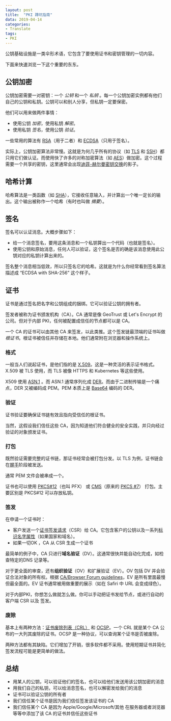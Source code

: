 ```yaml
---
layout: post
title:  "PKI 蹲坑指南"
data: 2019-04-14
categories:
- Translate
tags:
- PKI
---
```


公钥基础设施是一类伞形术语，它包含了要使用证书和密钥管理的一切内容。

下面来快速浏览一下这个重要的东东。


## 公钥加密

公钥加密需要一对密钥：一个 *公钥* 和一个 *私钥* 。每一个公钥加密实例都有他们自己的公钥和私钥。公钥可以和别人分享，但私钥一定要保密。

他们可以用来做两件事情：

- 使用公钥 *加密*，使用私钥 *解密*。
- 使用私钥 *签名*，使用公钥 *验证*。

一些常用的算法有 [RSA](https://en.wikipedia.org/wiki/RSA_(cryptosystem))（用于二者）和 [ECDSA](https://en.wikipedia.org/wiki/Elliptic_Curve_Digital_Signature_Algorithm)（只用于签名）。

实际上，公钥加密算法非常慢。这就是为何几乎所有的协议（如 [TLS](https://en.wikipedia.org/wiki/Transport_Layer_Security) 和 [SSH](https://en.wikipedia.org/wiki/Secure_Shell)）都只用它们做认证。而使用快了许多的对称加密算法（如 [AES](https://en.wikipedia.org/wiki/Advanced_Encryption_Standard)）做加密。这个过程需要一个共享的密钥，这里通常会出现[迪菲-赫尔曼密钥交换](https://en.wikipedia.org/wiki/Diffie%E2%80%93Hellman_key_exchange)的影子。


## 哈希计算

哈希算法是一类函数（如 [SHA](https://en.wikipedia.org/wiki/Secure_Hash_Algorithms)），它接收任意输入，并计算出一个唯一定长的输出。这个输出被称作一个哈希（有时也叫做 *摘要*）。


## 签名

签名可以认证消息。大概步骤如下：

- 给一个消息签名，要用这条消息和一个私钥算出一个代码（也就是签名）。
- 使用公钥和原始消息，任何人可以验证，这个签名是否的确是该消息使用此公钥对应的私钥计算出来的。

签名整个消息相当低效，所以只签名它的哈希。这就是为什么你经常看到签名算法描述成 “ECDSA with SHA-256” 这个样子。


## 证书

证书是通过签名把名字和公钥组成的捆绑。它可以验证公钥的拥有者。

签发者被称为证书颁发机构（CA）。CA 通常是像 GeoTrust 或 Let's Encrypt 的公司。但对于内部 PKI，任何被配置成信任的节点都可以是 CA。

一个 CA 的证书可以由其他 CA 来签发，以此类推。这个签发链最顶端的证书叫做 *根证书*。根证书被信任并存储在本地。他们通常附在浏览器和操作系统上。

### 格式

一般当人们说起证书，是他们指的是 [X.509](https://en.wikipedia.org/wiki/X.509)。这是一种灵活的表示证书格式。X.509 被 TLS 使用，而 TLS 被像 HTTPS 和 Kubernetes 等这些使用。

X509 使用 [ASN.1](https://en.wikipedia.org/wiki/Abstract_Syntax_Notation_One) 。而 ASN.1 通常序列化成 [DER](https://en.wikipedia.org/wiki/X.690#DER_encoding)。而由于二进制传输是一个痛点，DER 又被编码成 PEM。PEM 本质上是 [Base64](https://en.wikipedia.org/wiki/Base64) 编码的 DER。

### 验证

证书验证要确保证书链有效且指向受信任的根证书。

当然，这假设我们信任这些 CA，因为知道他们符合健全的安全实践，并只向经过验证的对象颁发证书。

### 打包

既然验证需要完整的证书链，那证书经常会被打包分发。以 TLS 为例，证书链会在[握手](https://tools.ietf.org/html/rfc8446#section-4.4.2)阶段被发送。

通常 PEM 文件会被串成一个。 

证书也可以使用 [PKCS#12](https://en.wikipedia.org/wiki/PKCS_12)（也叫 PFX） 或 [CMS](https://tools.ietf.org/html/rfc5652)（原来的 [PKCS #7](https://tools.ietf.org/html/rfc2315)） 打包。主要区别是 PKCS#12 可以存放私钥。

### 签发

在申请一个证书时：

- 客户发送一个[证书签发请求](https://en.wikipedia.org/wiki/Certificate_signing_request)（CSR）给 CA。它包含客户的公钥以及一系列[标识名字属性](https://tools.ietf.org/html/rfc3739#section-3.1.2)（如果国家和域名）。
- 如果一切OK ，CA 从 CSR 生成一个证书

最简单的例子中，CA 只进行**域名验证**（DV）。这通常很快并能自动化完成，如检查特定的DNS 记录等。

对于更全面的审查，还有**组织验证**（OV）和扩展验证（EV）。OV 包括 DV 并会验证合法对象的所有权。根据 [CA/Browser Forum guidelines](https://cabforum.org/extended-validation/)，EV 是所有里面最慢但最全面的。EV 证书通常被用做重要的展示（如在 Safiri 中 URL 会变成绿色）。

对于内部PKI，你想怎么做就怎么做。你可以手动把证书发给节点，或进行自动的客户端 CSR 以及 签发。

### 废除

基本上有两种方法：[证书废除列表（CRL）](https://en.wikipedia.org/wiki/Certificate_revocation_list) 和 [OCSP](https://en.wikipedia.org/wiki/Online_Certificate_Status_Protocol)。一个 CRL 就是某个 CA 公布的一大列其废除的证书。OCSP 是一种协议，可以查询某个证书是否被废除。

两种方法都有其缺陷。它们增加了开销，很多软件都不采用。使用短期证书并简化签发流程可能是更简单的做法。


## 总结

- 用某人的公钥，可以验证他们的签名，也可以给他们发送用该公钥加密的消息
- 用我们自己的私钥，可以给消息签名，也可以解密发给我们的消息
- 证书可以验证公钥的所有者
- 我们信任某个证书是因为我们信任签发该证书的 CA
- 我们信任某个 CA 是因为 Apple/Google/Microsoft/其他 在服务器或者浏览器等等中添加了该 CA 的证书并信任这些证书
